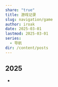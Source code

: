 ```yaml
---
share: "true"
title: 游戏记录
slug: navigation/game
author: iroak
date: 2025-03-01
lastmod: 2025-03-01
series:
  - 导航
dir: /content/posts
---
```

## 2025
* 

